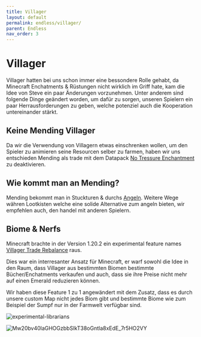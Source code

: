```yaml
---
title: Villager
layout: default
permalink: endless/villager/
parent: Endless
nav_order: 3
---
```


# Villager

Villager hatten bei uns schon immer eine bessondere Rolle gehabt,
da Minecraft Enchatments & Rüstungen nicht wirklich im Griff hate,
kam die Idee von Steve ein paar Änderungen vorzunehmen.
Unter anderem sind folgende Dinge geändert worden, um
dafür zu sorgen, unseren Spielern ein paar Herrausforderungen
zu geben, welche potenziel auch die Kooperation untereinander stärkt.

## Keine Mending Villager

Da wir die Verwendung von Villagern etwas einschrenken wollen,
um den Spieler zu animieren seine Resourcen selber zu farmen,
haben wir uns entschieden Mending als trade mit dem Datapack [No Tressure Enchantment](https://www.planetminecraft.com/data-pack/no-mending-offers/) zu deaktivieren.

## Wie kommt man an Mending?

Mending bekommt man in Stuckturen & durchs [Angeln](/endless/angeln).
Weitere Wege währen Lootkisten welche eine solide
Alternative zum angeln bieten, wir empfehlen auch,
den handel mit anderen Spielern.

## Biome & Nerfs

Minecraft brachte in der Version 1.20.2 ein experimental feature
names [Villager Trade Rebalance](https://minecraft.wiki/w/Villager_Trade_Rebalance) raus.

Dies war ein interresanter Ansatz für Minecraft, er warf sowohl 
die Idee in den Raum, dass Villager aus bestimmten Biomen bestimmte
Bücher/Enchatments verkaufen und auch, dass sie ihre Preise nicht mehr
auf einen Emerald reduzieren können.

Wir haben diese Feature 1 zu 1 angewändert mit dem Zusatz, dass es
durch unsere custom Map nicht jedes Biom gibt und bestimmte Biome
wie zum Beispiel der Sumpf nur in der Farmwelt verfügbar sind.

![experimental-librarians](https://github.com/Jon1Games/GamingLoungeWiki/assets/118659471/1320bb67-17db-4e6e-ab37-943b259d5091)

![Mw20bv40laGHOGzbbSIkT38oGntla8xEdE_7r5HO2VY](https://github.com/Jon1Games/GamingLoungeWiki/assets/118659471/51e6c712-475f-4a28-807d-fe44f0cff3b8)


